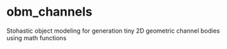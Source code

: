 # obm_channels
Stohastic object modeling for generation tiny 2D geometric channel bodies using math functions
